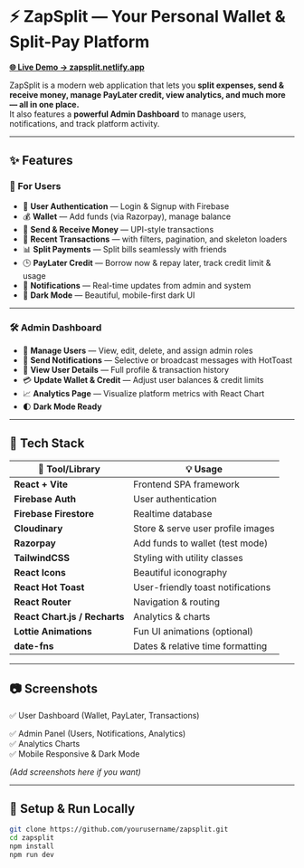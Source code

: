 # ⚡ ZapSplit — Your Personal Wallet & Split-Pay Platform

**[🌐 Live Demo → zapsplit.netlify.app](https://zapsplit.netlify.app)**

ZapSplit is a modern web application that lets you **split expenses, send & receive money, manage PayLater credit, view analytics, and much more — all in one place.**  
It also features a **powerful Admin Dashboard** to manage users, notifications, and track platform activity.

---

## ✨ Features

### 👥 For Users
- 🔐 **User Authentication** — Login & Signup with Firebase
- 💰 **Wallet** — Add funds (via Razorpay), manage balance
- 🚀 **Send & Receive Money** — UPI-style transactions
- 📖 **Recent Transactions** — with filters, pagination, and skeleton loaders
- 📊 **Split Payments** — Split bills seamlessly with friends
- 🕒 **PayLater Credit** — Borrow now & repay later, track credit limit & usage
- 🔔 **Notifications** — Real-time updates from admin and system
- 🌙 **Dark Mode** — Beautiful, mobile-first dark UI

---

### 🛠️ Admin Dashboard
- 👤 **Manage Users** — View, edit, delete, and assign admin roles
- 🔔 **Send Notifications** — Selective or broadcast messages with HotToast
- 📝 **View User Details** — Full profile & transaction history
- 💳 **Update Wallet & Credit** — Adjust user balances & credit limits
- 📈 **Analytics Page** — Visualize platform metrics with React Chart
- 🌓 **Dark Mode Ready**

---

## 🧪 Tech Stack

| 🔧 Tool/Library             | 💡 Usage                          |
|-----------------------------|-----------------------------------|
| **React + Vite**            | Frontend SPA framework            |
| **Firebase Auth**           | User authentication               |
| **Firebase Firestore**      | Realtime database                 |
| **Cloudinary**              | Store & serve user profile images |
| **Razorpay**                | Add funds to wallet (test mode)   |
| **TailwindCSS**             | Styling with utility classes      |
| **React Icons**             | Beautiful iconography             |
| **React Hot Toast**         | User-friendly toast notifications |
| **React Router**            | Navigation & routing              |
| **React Chart.js / Recharts** | Analytics & charts             |
| **Lottie Animations**       | Fun UI animations (optional)      |
| **date-fns**                | Dates & relative time formatting  |

---

## 📷 Screenshots

✅ User Dashboard (Wallet, PayLater, Transactions)  

✅ Admin Panel (Users, Notifications, Analytics)  
✅ Analytics Charts  
✅ Mobile Responsive & Dark Mode  

*(Add screenshots here if you want)*

---

## 🚀 Setup & Run Locally

```bash
git clone https://github.com/yourusername/zapsplit.git
cd zapsplit
npm install
npm run dev

